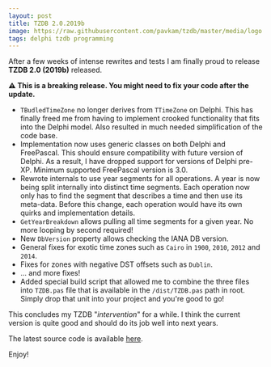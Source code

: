 ```yaml
---
layout: post
title: TZDB 2.0.2019b
image: https://raw.githubusercontent.com/pavkam/tzdb/master/media/logo.jpg
tags: delphi tzdb programming
---
```

After a few weeks of intense rewrites and tests I am finally proud to release **TZDB 2.0 (2019b)** released.



**:warning: This is a breaking release. You might need to fix your code after the update.**

- `TBudledTimeZone` no longer derives from `TTimeZone` on Delphi. This has finally freed me from having to implement crooked functionality that fits into the Delphi model. Also resulted in much needed simplification of the code base.
- Implementation now uses generic classes on both Delphi and FreePascal. This should ensure compatibility with future version of Delphi. As a result, I have dropped support for versions of Delphi pre-XP. Minimum supported FreePascal version is 3.0.
- Rewrote internals to use year segments for all  operations. A year is now being split internally into distinct time segments. Each operation now only has to find the segment that describes a time and then use its meta-data. Before this change, each operation would have its own quirks and implementation details.
- `GetYearBreakdown` allows pulling all time segments for a given year. No more looping by second required!
- New `DbVersion` property allows checking the IANA DB version.
- General fixes for exotic time zones such as `Cairo` in `1900`, `2010`, `2012` and `2014`.
- Fixes for zones with negative DST offsets such as `Dublin`.
- ... and more fixes!
- Added special build script that allowed me to combine the three files into `TZDB.pas` file that is available in the `/dist/TZDB.pas` path in root. Simply drop that unit into your project and you're good to go!



This concludes my TZDB "_intervention_" for a while. I think the current version is quite good and should do its job well into next years.

The latest source code is available [here](https://github.com/pavkam/tzdb/releases/tag/2.0.2019b).

Enjoy!